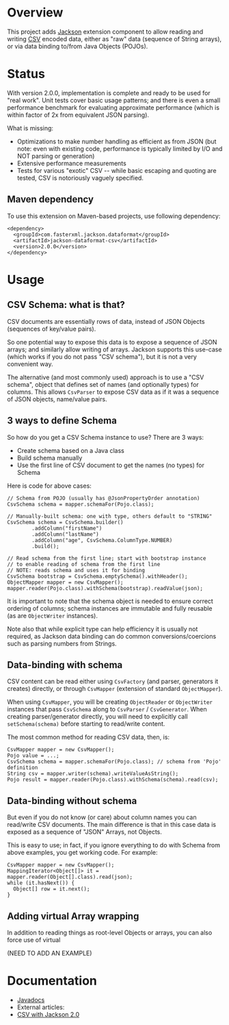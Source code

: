 # Overview

This project adds [Jackson](http://http://wiki.fasterxml.com/JacksonHome) extension component to allow reading and writing [CSV](http://en.wikipedia.org/wiki/Comma-separated_values) encoded data, either as "raw" data (sequence of String arrays), or via data binding to/from Java Objects (POJOs).

# Status

With version 2.0.0, implementation is complete and ready to be used for "real work". Unit tests cover basic usage patterns; and there is even a small performance benchmark for evaluating approximate performance (which is within factor of 2x from equivalent JSON parsing).

What is missing:

 * Optimizations to make number handling as efficient as from JSON (but note: even with existing code, performance is typically limited by I/O and NOT parsing or generation)
 * Extensive performance measurements
 * Tests for various "exotic" CSV -- while basic escaping and quoting are tested, CSV is notoriously vaguely specified.

## Maven dependency

To use this extension on Maven-based projects, use following dependency:

    <dependency>
      <groupId>com.fasterxml.jackson.dataformat</groupId>
      <artifactId>jackson-dataformat-csv</artifactId>
      <version>2.0.0</version>
    </dependency>

# Usage

## CSV Schema: what is that?

CSV documents are essentially rows of data, instead of JSON Objects (sequences of key/value pairs).

So one potential way to expose this data is to expose a sequence of JSON arrays; and similarly allow writing of arrays.
Jackson supports this use-case (which works if you do not pass "CSV schema"), but it is not a very convenient way.

The alternative (and most commonly used) approach is to use a "CSV schema", object that defines set of names (and optionally types) for columns. This allows `CsvParser` to expose CSV data as if it was a sequence of JSON objects, name/value pairs.

## 3 ways to define Schema

So how do you get a CSV Schema instance to use? There are 3 ways:

 * Create schema based on a Java class
 * Build schema manually
 * Use the first line of CSV document to get the names (no types) for Schema

Here is code for above cases:

    // Schema from POJO (usually has @JsonPropertyOrder annotation)
    CsvSchema schema = mapper.schemaFor(Pojo.class);

    // Manually-built schema: one with type, others default to "STRING"
    CsvSchema schema = CsvSchema.builder()
            .addColumn("firstName")
            .addColumn("lastName")
            .addColumn("age", CsvSchema.ColumnType.NUMBER)
            .build();

    // Read schema from the first line; start with bootstrap instance
    // to enable reading of schema from the first line
    // NOTE: reads schema and uses it for binding
    CsvSchema bootstrap = CsvSchema.emptySchema().withHeader();
    ObjectMapper mapper = new CsvMapper();
    mapper.reader(Pojo.class).withSchema(bootstrap).readValue(json);     

It is important to note that the schema object is needed to ensure correct ordering of columns; schema instances are immutable and fully reusable (as are `ObjectWriter` instances).

Note also that while explicit type can help efficiency it is usually not required, as Jackson data binding can do common conversions/coercions such as parsing numbers from Strings.

## Data-binding with schema

CSV content can be read either using `CsvFactory` (and parser, generators it creates) directly, or through `CsvMapper` (extension of standard `ObjectMapper`).

When using `CsvMapper`, you will be creating `ObjectReader` or `ObjectWriter` instances that pass `CsvSchema` along to `CsvParser` / `CsvGenerator`.
When creating parser/generator directly, you will need to explicitly call `setSchema(schema)` before starting to read/write content.

The most common method for reading CSV data, then, is:

    CsvMapper mapper = new CsvMapper();
    Pojo value = ...;
    CsvSchema schema = mapper.schemaFor(Pojo.class); // schema from 'Pojo' definition
    String csv = mapper.writer(schema).writeValueAsString();
    Pojo result = mapper.reader(Pojo.class).withSchema(schema).read(csv);

## Data-binding without schema

But even if you do not know (or care) about column names you can read/write CSV documents. The main difference is that in this case data is exposed as a sequence of "JSON" Arrays, not Objects.

This is easy to use; in fact, if you ignore everything to do with Schema from above examples, you get working code. For example:

    CsvMapper mapper = new CsvMapper();
    MappingIterator<Object[]> it = mapper.reader(Object[].class).read(json);
    while (it.hasNext()) {
      Object[] row = it.next();
    }

## Adding virtual Array wrapping

In addition to reading things as root-level Objects or arrays, you can also force use of virtual 

(NEED TO ADD AN EXAMPLE)

# Documentation

* [Javadocs](/jackson-dataformat-csv/wiki/JavaDocs)
* External articles:
 * [CSV with Jackson 2.0](http://www.cowtowncoder.com/blog/archives/2012/03/entry_468.html)

